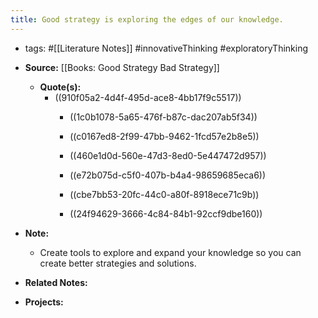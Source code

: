 ```yaml
---
title: Good strategy is exploring the edges of our knowledge.
---
```


- tags: #[[Literature Notes]] #innovativeThinking #exploratoryThinking

- **Source:** [[Books: Good Strategy Bad Strategy]]
	 - **Quote(s):**
		 - ((910f05a2-4d4f-495d-ace8-4bb17f9c5517))
			 - ((1c0b1078-5a65-476f-b87c-dac207ab5f34))

			 - ((c0167ed8-2f99-47bb-9462-1fcd57e2b8e5))

			 - ((460e1d0d-560e-47d3-8ed0-5e447472d957))

			 - ((e72b075d-c5f0-407b-b4a4-98659685eca6))

			 - ((cbe7bb53-20fc-44c0-a80f-8918ece71c9b))

			 - ((24f94629-3666-4c84-84b1-92ccf9dbe160))

- **Note:**
	 - Create tools to explore and expand your knowledge so you can create better strategies and solutions.

- **Related Notes:**

- **Projects:**
